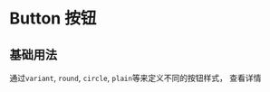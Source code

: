 # Button 按钮

## 基础用法
通过`variant`, `round`, `circle`, `plain`等来定义不同的按钮样式，
<sn-button variant="success">查看详情</sn-button>